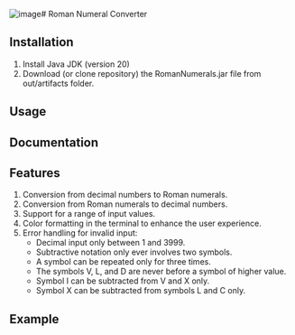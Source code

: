 ![image](https://github.com/maxiparis/RomanNumerals/assets/127634681/4a46b2c2-0237-4fe5-bfc0-a835c549b1b4)# Roman Numeral Converter

## Installation

1. Install Java JDK (version 20)
2. Download (or clone repository) the RomanNumerals.jar file from out/artifacts folder.

## Usage


## Documentation

## Features
1. Conversion from decimal numbers to Roman numerals.
2. Conversion from Roman numerals to decimal numbers.
3. Support for a range of input values.
4. Color formatting in the terminal to enhance the user experience.
5. Error handling for invalid input:
   * Decimal input only between 1 and 3999.
   * Subtractive notation only ever involves two symbols.
   * A symbol can be repeated only for three times.
   * The symbols V, L, and D are never before a symbol of higher value.
   * Symbol I can be subtracted from V and X only.
   * Symbol X can be subtracted from symbols L and C only.

## Example
